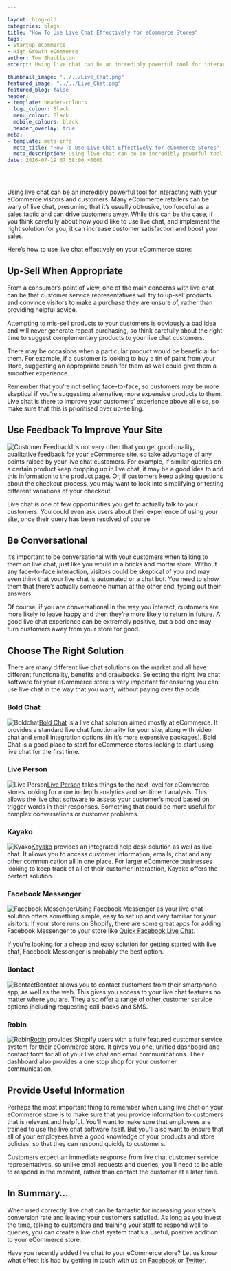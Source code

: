 ```yaml
--- 

layout: blog-old
categories: blogs
title: "How To Use Live Chat Effectively for eCommerce Stores"
tags:
- Startup eCommerce
- High-Growth eCommerce
author: Tom Shackleton
excerpt: Using live chat can be an incredibly powerful tool for interacting with your eCommerce visitors and customers. Many eCommerce retailers can be wary of live chat, presuming that it’s usually obtrusive, too forceful as a sales tactic and can drive customers away. While this can be the case, if you think carefully about how you’d like to use live chat, and implement the right solution for you, it can increase customer satisfaction and boost your sales.

thumbnail_image: "../../Live_Chat.png"
featured_image: "../../Live_Chat.png"
featured_blog: false
header:
- template: header-colours
  logo_colour: Black
  menu_colour: Black
  mobile_colours: black
  header_overlay: true
meta:
- template: meta-info
  meta_title: "How To Use Live Chat Effectively for eCommerce Stores"
  meta_description: Using live chat can be an incredibly powerful tool for interacting with your eCommerce visitors and customers. Many eCommerce retailers can be wary of live chat, presuming that it’s usually obtrusive, too forceful as a sales tactic and can drive customers away. While this can be the case, if you think carefully about how you’d like to use live chat, and implement the right solution for you, it can increase customer satisfaction and boost your sales.
date: 2016-07-19 07:58:00 +0000


--- 
```

Using live chat can be an incredibly powerful tool for interacting with your eCommerce visitors and customers. Many eCommerce retailers can be wary of live chat, presuming that it’s usually obtrusive, too forceful as a sales tactic and can drive customers away. While this can be the case, if you think carefully about how you’d like to use live chat, and implement the right solution for you, it can increase customer satisfaction and boost your sales.

Here’s how to use live chat effectively on your eCommerce store:

  

Up-Sell When Appropriate
------------------------

From a consumer’s point of view, one of the main concerns with live chat can be that customer service representatives will try to up-sell products and convince visitors to make a purchase they are unsure of, rather than providing helpful advice.

Attempting to mis-sell products to your customers is obviously a bad idea and will never generate repeat purchasing, so think carefully about the right time to suggest complementary products to your live chat customers.

There may be occasions when a particular product would be beneficial for them. For example, if a customer is looking to buy a tin of paint from your store, suggesting an appropriate brush for them as well could give them a smoother experience.

Remember that you’re not selling face\-to\-face, so customers may be more skeptical if you’re suggesting alternative, more expensive products to them. Live chat is there to improve your customers’ experience above all else, so make sure that this is prioritised over up-selling.

  

Use Feedback To Improve Your Site
---------------------------------

![Customer Feedback](../../Customer_Feedback.jpg)It’s not very often that you get good quality, qualitative feedback for your eCommerce site, so take advantage of any points raised by your live chat customers. For example, if similar queries on a certain product keep cropping up in live chat, it may be a good idea to add this information to the product page. Or, if customers keep asking questions about the checkout process, you may want to look into simplifying or testing different variations of your checkout.

Live chat is one of few opportunities you get to actually talk to your customers. You could even ask users about their experience of using your site, once their query has been resolved of course.

  

Be Conversational
-----------------

It’s important to be conversational with your customers when talking to them on live chat, just like you would in a bricks and mortar store. Without any face\-to\-face interaction, visitors could be skeptical of you and may even think that your live chat is automated or a chat bot. You need to show them that there’s actually someone human at the other end, typing out their answers.

Of course, if you are conversational in the way you interact, customers are more likely to leave happy and then they’re more likely to return in future. A good live chat experience can be extremely positive, but a bad one may turn customers away from your store for good.

  

Choose The Right Solution
-------------------------

There are many different live chat solutions on the market and all have different functionality, benefits and drawbacks. Selecting the right live chat software for your eCommerce store is very important for ensuring you can use live chat in the way that you want, without paying over the odds.

  

### Bold Chat

![Boldchat](../../Boldchat.png)[Bold Chat](https://www.boldchat.com/) is a live chat solution aimed mostly at eCommerce. It provides a standard live chat functionality for your site, along with video chat and email integration options (in it’s more expensive packages). Bold Chat is a good place to start for eCommerce stores looking to start using live chat for the first time.

  

### Live Person  

![Live Person](../../Live_Person.jpg)[Live Person](https://www.liveperson.com/) takes things to the next level for eCommerce stores looking for more in depth analytics and sentiment analysis. This allows the live chat software to assess your customer’s mood based on trigger words in their responses. Something that could be more useful for complex conversations or customer problems.

  

### Kayako  

![Kyako](../../Kyakoo.png)[Kayako](https://www.kayako.com/) provides an integrated help desk solution as well as live chat. It allows you to access customer information, emails, chat and any other communication all in one place. For larger eCommerce businesses looking to keep track of all of their customer interaction, Kayako offers the perfect solution.

  

### Facebook Messenger

![Facebook Messenger](../../Facebook_Messenger.jpg)Using Facebook Messenger as your live chat solution offers something simple, easy to set up and very familiar for your visitors. If your store runs on Shopify, there are some great apps for adding Facebook Messenger to your store like [Quick Facebook Live Chat](https://apps.shopify.com/facebook-live-chat).

If you’re looking for a cheap and easy solution for getting started with live chat, Facebook Messenger is probably the best option.

  

### Bontact

![Bontact](../../Bontact.png)Bontact allows you to contact customers from their smartphone app, as well as the web. This gives you access to your live chat features no matter where you are. They also offer a range of other customer service options including requesting call-backs and SMS.

  

### Robin  

![Robin](../../Robin.png)[Robin](https://robinhq.com/) provides Shopify users with a fully featured customer service system for their eCommerce store. It gives you one, unified dashboard and contact form for all of your live chat and email communications. Their dashboard also provides a one stop shop for your customer communication.

  

Provide Useful Information
--------------------------

Perhaps the most important thing to remember when using live chat on your eCommerce store is to make sure that you provide information to customers that is relevant and helpful. You’ll want to make sure that employees are trained to use the live chat software itself. But you’ll also want to ensure that all of your employees have a good knowledge of your products and store policies, so that they can respond quickly to customers.

Customers expect an immediate response from live chat customer service representatives, so unlike email requests and queries, you’ll need to be able to respond in the moment, rather than contact the customer at a later time.

  

In Summary…
-----------

When used correctly, live chat can be fantastic for increasing your store’s conversion rate and leaving your customers satisfied. As long as you invest the time, talking to customers and training your staff to respond well to queries, you can create a live chat system that’s a useful, positive addition to your eCommerce store.

Have you recently added live chat to your eCommerce store? Let us know what effect it’s had by getting in touch with us on [Facebook](https://www.facebook.com/statementagency) or [Twitter](https://www.twitter.com/@Statement).